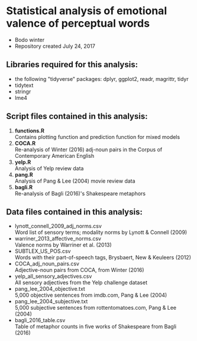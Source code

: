 Statistical analysis of emotional valence of perceptual words
=============

-	Bodo winter
-	Repository created July 24, 2017

## Libraries required for this analysis:

-	the following "tidyverse" packages: dplyr, ggplot2, readr, magrittr, tidyr
-	tidytext
-	stringr
-	lme4

## Script files contained in this analysis:

1.	**functions.R**<br>
	Contains plotting function and prediction function for mixed models
2.	**COCA.R**<br>
	Re-analysis of Winter (2016) adj-noun pairs in the Corpus of Contemporary American English
3.	**yelp.R**<br>
	Analysis of Yelp review data
4.	**pang.R**<br>
	Analysis of Pang & Lee (2004) movie review data
5.	**bagli.R**<br>
	Re-analysis of Bagli (2016)'s Shakespeare metaphors

## Data files contained in this analysis:

-	lynott_connell_2009_adj_norms.csv<br>
	Word list of sensory terms; modality norms by Lynott & Connell (2009)
-	warriner_2013_affective_norms.csv<br>
	Valence norms by Warriner et al. (2013)
-	SUBTLEX_US_POS.csv<br>
	Words with their part-of-speech tags, Brysbaert, New & Keuleers (2012)
-	COCA_adj_noun_pairs.csv<br>
	Adjective-noun pairs from COCA, from Winter (2016)
-	yelp_all_sensory_adjectives.csv<br>
	All sensory adjectives from the Yelp challenge dataset
-	pang_lee_2004_objective.txt<br>
	5,000 objective sentences from imdb.com, Pang & Lee (2004) 
-	pang_lee_2004_subjective.txt<br>
	5,000 subjective sentences from rottentomatoes.com, Pang & Lee (2004) 
-	bagli_2016_table.csv<br>
	Table of metaphor counts in five works of Shakespeare from Bagli (2016)

